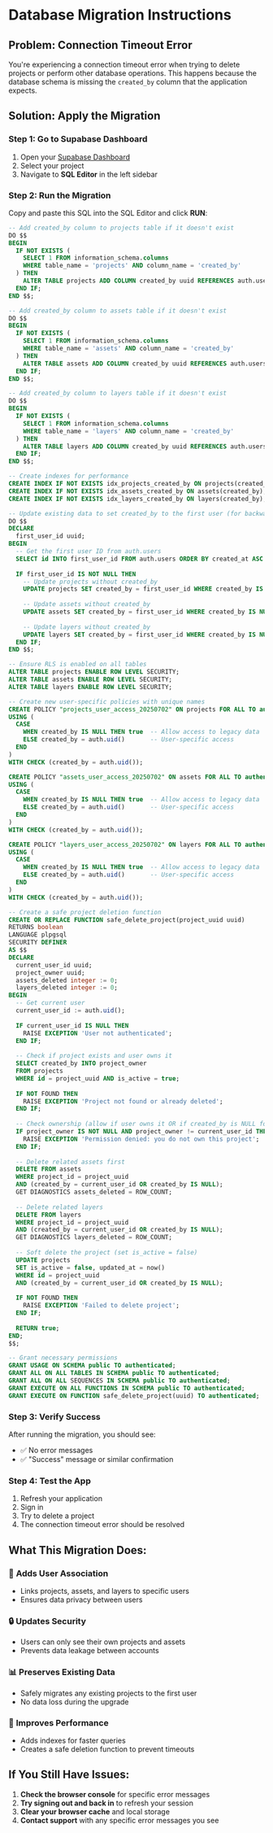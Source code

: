 # Database Migration Instructions

## Problem: Connection Timeout Error

You're experiencing a connection timeout error when trying to delete projects or perform other database operations. This happens because the database schema is missing the `created_by` column that the application expects.

## Solution: Apply the Migration

### Step 1: Go to Supabase Dashboard
1. Open your [Supabase Dashboard](https://supabase.com/dashboard)
2. Select your project
3. Navigate to **SQL Editor** in the left sidebar

### Step 2: Run the Migration
Copy and paste this SQL into the SQL Editor and click **RUN**:

```sql
-- Add created_by column to projects table if it doesn't exist
DO $$
BEGIN
  IF NOT EXISTS (
    SELECT 1 FROM information_schema.columns
    WHERE table_name = 'projects' AND column_name = 'created_by'
  ) THEN
    ALTER TABLE projects ADD COLUMN created_by uuid REFERENCES auth.users(id) ON DELETE CASCADE;
  END IF;
END $$;

-- Add created_by column to assets table if it doesn't exist
DO $$
BEGIN
  IF NOT EXISTS (
    SELECT 1 FROM information_schema.columns
    WHERE table_name = 'assets' AND column_name = 'created_by'
  ) THEN
    ALTER TABLE assets ADD COLUMN created_by uuid REFERENCES auth.users(id) ON DELETE CASCADE;
  END IF;
END $$;

-- Add created_by column to layers table if it doesn't exist
DO $$
BEGIN
  IF NOT EXISTS (
    SELECT 1 FROM information_schema.columns
    WHERE table_name = 'layers' AND column_name = 'created_by'
  ) THEN
    ALTER TABLE layers ADD COLUMN created_by uuid REFERENCES auth.users(id) ON DELETE CASCADE;
  END IF;
END $$;

-- Create indexes for performance
CREATE INDEX IF NOT EXISTS idx_projects_created_by ON projects(created_by);
CREATE INDEX IF NOT EXISTS idx_assets_created_by ON assets(created_by);
CREATE INDEX IF NOT EXISTS idx_layers_created_by ON layers(created_by);

-- Update existing data to set created_by to the first user (for backward compatibility)
DO $$
DECLARE
  first_user_id uuid;
BEGIN
  -- Get the first user ID from auth.users
  SELECT id INTO first_user_id FROM auth.users ORDER BY created_at ASC LIMIT 1;
  
  IF first_user_id IS NOT NULL THEN
    -- Update projects without created_by
    UPDATE projects SET created_by = first_user_id WHERE created_by IS NULL;
    
    -- Update assets without created_by
    UPDATE assets SET created_by = first_user_id WHERE created_by IS NULL;
    
    -- Update layers without created_by
    UPDATE layers SET created_by = first_user_id WHERE created_by IS NULL;
  END IF;
END $$;

-- Ensure RLS is enabled on all tables
ALTER TABLE projects ENABLE ROW LEVEL SECURITY;
ALTER TABLE assets ENABLE ROW LEVEL SECURITY;
ALTER TABLE layers ENABLE ROW LEVEL SECURITY;

-- Create new user-specific policies with unique names
CREATE POLICY "projects_user_access_20250702" ON projects FOR ALL TO authenticated 
USING (
  CASE 
    WHEN created_by IS NULL THEN true  -- Allow access to legacy data
    ELSE created_by = auth.uid()       -- User-specific access
  END
) 
WITH CHECK (created_by = auth.uid());

CREATE POLICY "assets_user_access_20250702" ON assets FOR ALL TO authenticated 
USING (
  CASE 
    WHEN created_by IS NULL THEN true  -- Allow access to legacy data
    ELSE created_by = auth.uid()       -- User-specific access
  END
) 
WITH CHECK (created_by = auth.uid());

CREATE POLICY "layers_user_access_20250702" ON layers FOR ALL TO authenticated 
USING (
  CASE 
    WHEN created_by IS NULL THEN true  -- Allow access to legacy data
    ELSE created_by = auth.uid()       -- User-specific access
  END
) 
WITH CHECK (created_by = auth.uid());

-- Create a safe project deletion function
CREATE OR REPLACE FUNCTION safe_delete_project(project_uuid uuid)
RETURNS boolean
LANGUAGE plpgsql
SECURITY DEFINER
AS $$
DECLARE
  current_user_id uuid;
  project_owner uuid;
  assets_deleted integer := 0;
  layers_deleted integer := 0;
BEGIN
  -- Get current user
  current_user_id := auth.uid();
  
  IF current_user_id IS NULL THEN
    RAISE EXCEPTION 'User not authenticated';
  END IF;
  
  -- Check if project exists and user owns it
  SELECT created_by INTO project_owner 
  FROM projects 
  WHERE id = project_uuid AND is_active = true;
  
  IF NOT FOUND THEN
    RAISE EXCEPTION 'Project not found or already deleted';
  END IF;
  
  -- Check ownership (allow if user owns it OR if created_by is NULL for legacy data)
  IF project_owner IS NOT NULL AND project_owner != current_user_id THEN
    RAISE EXCEPTION 'Permission denied: you do not own this project';
  END IF;
  
  -- Delete related assets first
  DELETE FROM assets 
  WHERE project_id = project_uuid 
  AND (created_by = current_user_id OR created_by IS NULL);
  GET DIAGNOSTICS assets_deleted = ROW_COUNT;
  
  -- Delete related layers
  DELETE FROM layers 
  WHERE project_id = project_uuid 
  AND (created_by = current_user_id OR created_by IS NULL);
  GET DIAGNOSTICS layers_deleted = ROW_COUNT;
  
  -- Soft delete the project (set is_active = false)
  UPDATE projects 
  SET is_active = false, updated_at = now()
  WHERE id = project_uuid 
  AND (created_by = current_user_id OR created_by IS NULL);
  
  IF NOT FOUND THEN
    RAISE EXCEPTION 'Failed to delete project';
  END IF;
  
  RETURN true;
END;
$$;

-- Grant necessary permissions
GRANT USAGE ON SCHEMA public TO authenticated;
GRANT ALL ON ALL TABLES IN SCHEMA public TO authenticated;
GRANT ALL ON ALL SEQUENCES IN SCHEMA public TO authenticated;
GRANT EXECUTE ON ALL FUNCTIONS IN SCHEMA public TO authenticated;
GRANT EXECUTE ON FUNCTION safe_delete_project(uuid) TO authenticated;
```

### Step 3: Verify Success
After running the migration, you should see:
- ✅ No error messages
- ✅ "Success" message or similar confirmation

### Step 4: Test the App
1. Refresh your application
2. Sign in
3. Try to delete a project
4. The connection timeout error should be resolved

## What This Migration Does:

### 🔗 **Adds User Association**
- Links projects, assets, and layers to specific users
- Ensures data privacy between users

### 🔒 **Updates Security**
- Users can only see their own projects and assets
- Prevents data leakage between accounts

### 📊 **Preserves Existing Data**
- Safely migrates any existing projects to the first user
- No data loss during the upgrade

### 🚀 **Improves Performance**
- Adds indexes for faster queries
- Creates a safe deletion function to prevent timeouts

## If You Still Have Issues:

1. **Check the browser console** for specific error messages
2. **Try signing out and back in** to refresh your session
3. **Clear your browser cache** and local storage
4. **Contact support** with any specific error messages you see